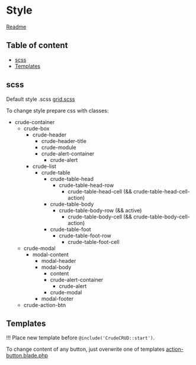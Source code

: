 # Style

[Readme](../README.md)

## Table of content
- [scss](#scss)
- [Templates](#templates)

## scss

Default style .scss [grid.scss](../src/resources/assets/sass/grid.scss)

To change style prepare css with classes:
- crude-container
    + crude-box
        + crude-header
            + crude-header-title
            + crude-module
            + crude-alert-container
                + crude-alert
        + crude-list
            + crude-table
                + crude-table-head
                    + crude-table-head-row
                        + crude-table-head-cell (&& crude-table-head-cell-action)
                + crude-table-body
                    + crude-table-body-row (&& active)
                        + crude-table-body-cell (&& crude-table-body-cell-action)
                + crude-table-foot
                    + crude-table-foot-row
                        + crude-table-foot-cell
    + crude-modal
        + modal-content
            + modal-header
            + modal-body
                + content
                + crude-alert-container
                    + crude-alert
                + crude-modal
            + modal-footer
    + crude-action-btn

## Templates

!!! Place new template before `@include('CrudeCRUD::start')`.

To change content of any button, just overwrite one of templates [action-button.blade.php](../src/resources/views/action-button.blade.php)


